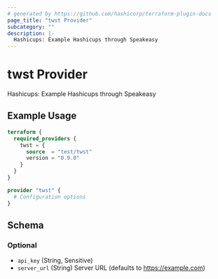 ```yaml
---
# generated by https://github.com/hashicorp/terraform-plugin-docs
page_title: "twst Provider"
subcategory: ""
description: |-
  Hashicups: Example Hashicups through Speakeasy
---
```


# twst Provider

Hashicups: Example Hashicups through Speakeasy

## Example Usage

```terraform
terraform {
  required_providers {
    twst = {
      source  = "test/twst"
      version = "0.9.0"
    }
  }
}

provider "twst" {
  # Configuration options
}
```

<!-- schema generated by tfplugindocs -->
## Schema

### Optional

- `api_key` (String, Sensitive)
- `server_url` (String) Server URL (defaults to https://example.com)
